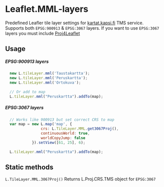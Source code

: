 Leaflet.MML-layers
==================

Predefined Leafler tile layer settings for [kartat.kapsi.fi](http://kartat.kapsi.fi/) TMS service. Supports both `EPSG:900913` & `EPSG:3067` layers.
If you want to use `EPSG:3067` layers you must include [Proj4Leaflet](https://github.com/kartena/Proj4Leaflet)

Usage
-----
##### EPSG:900913 layers
```js
  new L.tileLayer.mml('Taustakartta');
  new L.tileLayer.mml('Peruskartta');
  new L.tileLayer.mml('Ortokuva');
  
  // Or add to map
  L.tileLayer.mml("Peruskartta").addTo(map);
```

##### EPSG:3067 layers
```js
  // Works like 900913 but set correct CRS to map
  var map = new L.map('map', {
                crs: L.TileLayer.MML.get3067Proj(),
                continuousWorld: true,
                worldCopyJump: false
            }).setView([61, 25], 6);
  
  L.tileLayer.mml("Peruskartta").addTo(map);
```

Static methods
--------------

`L.TileLayer.MML.3067Proj()` Returns L.Proj.CRS.TMS object for `EPSG:3067`

